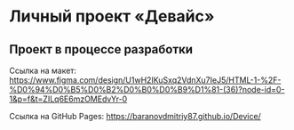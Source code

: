 # Личный проект «Девайс»

## Проект в процессе разработки

Ссылка на макет: https://www.figma.com/design/U1wH2IKuSxq2VdnXu7IeJ5/HTML-1-%2F-%D0%94%D0%B5%D0%B2%D0%B0%D0%B9%D1%81-(36)?node-id=0-1&p=f&t=ZILq6E6mzOMEdvYr-0

Ссылка на GitHub Pages: https://baranovdmitriy87.github.io/Device/

